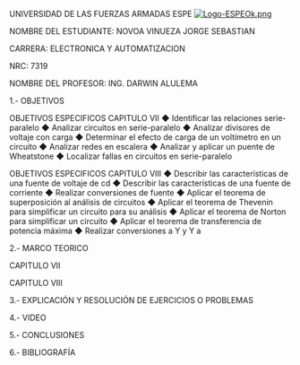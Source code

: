 UNIVERSIDAD DE LAS FUERZAS ARMADAS 
                                      ESPE
  [![Logo-ESPEOk.png](https://i.postimg.cc/P5XdL97z/Logo-ESPEOk.png)](https://postimg.cc/HVhqRZdV)
                                                                        



NOMBRE DEL ESTUDIANTE: NOVOA VINUEZA JORGE SEBASTIAN 
  
CARRERA: ELECTRONICA Y AUTOMATIZACION 

NRC: 7319

NOMBRE DEL PROFESOR: ING. DARWIN ALULEMA



1.- OBJETIVOS 


OBJETIVOS ESPECIFICOS CAPITULO VII
◆ Identificar las relaciones serie-paralelo
◆ Analizar circuitos en serie-paralelo
◆ Analizar divisores de voltaje con carga
◆ Determinar el efecto de carga de un voltímetro en
un circuito
◆ Analizar redes en escalera
◆ Analizar y aplicar un puente de Wheatstone
◆ Localizar fallas en circuitos en serie-paralelo

OBJETIVOS ESPECIFICOS CAPITULO VIII
◆ Describir las características de una fuente de
voltaje de cd
◆ Describir las características de una fuente de
corriente
◆ Realizar conversiones de fuente
◆ Aplicar el teorema de superposición al análisis de
circuitos
◆ Aplicar el teorema de Thevenin para simplificar un
circuito para su análisis
◆ Aplicar el teorema de Norton para simplificar un
circuito
◆ Aplicar el teorema de transferencia de potencia
máxima
◆ Realizar conversiones  a Y y Y a

2.- MARCO TEORICO 

CAPITULO 	VII


CAPITULO VIII



3.- EXPLICACIÓN Y RESOLUCIÓN DE EJERCICIOS O PROBLEMAS


4.- VIDEO


5.- CONCLUSIONES


6.- BIBLIOGRAFÍA





